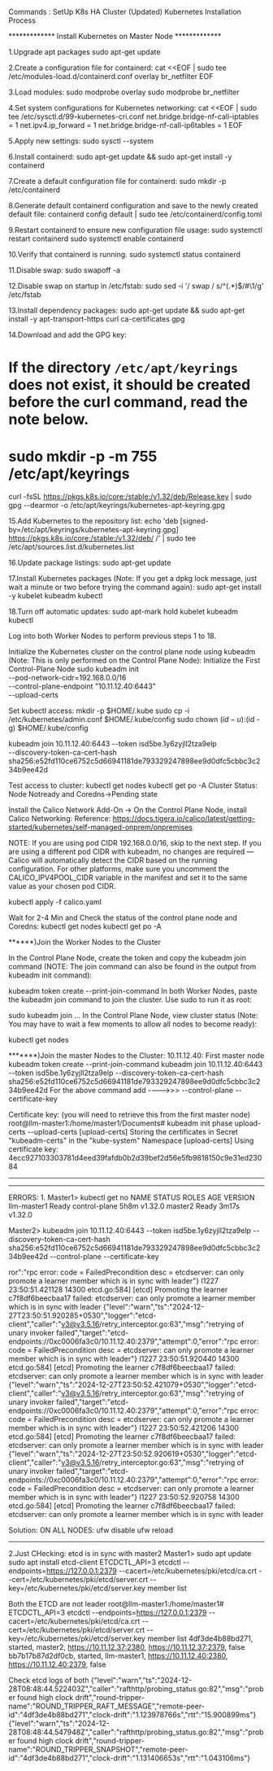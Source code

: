 Commands : SetUp K8s HA Cluster (Updated)
Kubernetes Installation Process


************* Install Kubernetes on Master Node *************

1.Upgrade apt packages
sudo apt-get update

2.Create a configuration file for containerd:
cat <<EOF | sudo tee /etc/modules-load.d/containerd.conf
overlay
br_netfilter
EOF

3.Load modules:
sudo modprobe overlay
sudo modprobe br_netfilter


4.Set system configurations for Kubernetes networking:
cat <<EOF | sudo tee /etc/sysctl.d/99-kubernetes-cri.conf
net.bridge.bridge-nf-call-iptables = 1
net.ipv4.ip_forward = 1
net.bridge.bridge-nf-call-ip6tables = 1
EOF


5.Apply new settings:
sudo sysctl --system

6.Install containerd:
sudo apt-get update && sudo apt-get install -y containerd


7.Create a default configuration file for containerd:
sudo mkdir -p /etc/containerd


8.Generate default containerd configuration and save to the newly created default file:
containerd config default | sudo tee /etc/containerd/config.toml


9.Restart containerd to ensure new configuration file usage:
sudo systemctl restart containerd
sudo systemctl enable containerd


10.Verify that containerd is running.
sudo systemctl status containerd


11.Disable swap:
sudo swapoff -a


12.Disable swap on startup in /etc/fstab:
sudo sed -i '/ swap / s/^\(.*\)$/#\1/g' /etc/fstab


13.Install dependency packages:
  sudo apt-get update && sudo apt-get install -y apt-transport-https curl ca-certificates gpg

14.Download and add the GPG key:
# If the directory `/etc/apt/keyrings` does not exist, it should be created before the curl command, read the note below.
# sudo mkdir -p -m 755 /etc/apt/keyrings
curl -fsSL https://pkgs.k8s.io/core:/stable:/v1.32/deb/Release.key | sudo gpg --dearmor -o /etc/apt/keyrings/kubernetes-apt-keyring.gpg


15.Add Kubernetes to the repository list:
echo 'deb [signed-by=/etc/apt/keyrings/kubernetes-apt-keyring.gpg] https://pkgs.k8s.io/core:/stable:/v1.32/deb/ /' | sudo tee /etc/apt/sources.list.d/kubernetes.list


16.Update package listings:
sudo apt-get update


17.Install Kubernetes packages (Note: If you get a dpkg lock message, just wait a minute or two before trying the command again):
sudo apt-get install -y kubelet kubeadm kubectl

18.Turn off automatic updates:
sudo apt-mark hold kubelet kubeadm kubectl


Log into both Worker Nodes to perform previous steps 1 to 18.

Initialize the Kubernetes cluster on the control plane node using kubeadm (Note: This is only performed on the Control Plane Node):
Initialize the First Control-Plane Node
sudo kubeadm init \
  --pod-network-cidr=192.168.0.0/16 \
  --control-plane-endpoint "10.11.12.40:6443" \
  --upload-certs 

Set kubectl access:
  mkdir -p $HOME/.kube
  sudo cp -i /etc/kubernetes/admin.conf $HOME/.kube/config
  sudo chown $(id -u):$(id -g) $HOME/.kube/config

kubeadm join 10.11.12.40:6443 --token isd5be.1y6zyjll2tza9elp \
	--discovery-token-ca-cert-hash sha256:e52fd110ce6752c5d66941181de793329247898ee9d0dfc5cbbc3c234b9ee42d 


Test access to cluster:
kubectl get nodes
kubectl get po -A 
Cluster Status: Node Notready and Coredns->Pending state

Install the Calico Network Add-On -> On the Control Plane Node, install Calico Networking:
Reference: https://docs.tigera.io/calico/latest/getting-started/kubernetes/self-managed-onprem/onpremises

NOTE: If you are using pod CIDR 192.168.0.0/16, skip to the next step. If you are using a different pod CIDR with kubeadm, no changes are required — Calico will automatically detect the CIDR based on the running configuration. For other platforms, make sure you uncomment the CALICO_IPV4POOL_CIDR variable in the manifest and set it to the same value as your chosen pod CIDR.

kubectl apply -f calico.yaml


Wait for 2-4 Min and Check the status of the control plane node and Coredns:
kubectl get nodes
kubectl get po -A

******)Join the Worker Nodes to the Cluster

In the Control Plane Node, create the token and copy the kubeadm join command (NOTE: The join command can also be found in the output from kubeadm init command):

kubeadm token create --print-join-command
In both Worker Nodes, paste the kubeadm join command to join the cluster. Use sudo to run it as root:

sudo kubeadm join ...
In the Control Plane Node, view cluster status (Note: You may have to wait a few moments to allow all nodes to become ready):

kubectl get nodes


*******)Join the master Nodes to the Cluster: 10.11.12.40: First master node
kubeadm token create --print-join-command
	kubeadm join 10.11.12.40:6443 --token isd5be.1y6zyjll2tza9elp --discovery-token-ca-cert-hash sha256:e52fd110ce6752c5d66941181de793329247898ee9d0dfc5cbbc3c234b9ee42d 
For the above command add ---->>> --control-plane --certificate-key <certificate-key>

Certificate key: <certificate-key> (you will need to retrieve this from the first master node)
root@llm-master1:/home/master1/Documents# kubeadm init phase upload-certs --upload-certs
[upload-certs] Storing the certificates in Secret "kubeadm-certs" in the "kube-system" Namespace
[upload-certs] Using certificate key:
4ecc927103303781d4eed39fafdb0b2d39bef2d56e5fb9818150c9e31ed23084

______________________________________________________________________________________________________________________________________________________________________________________________________
************************************************************************************************************************************************************************************
ERRORS:
1.
Master1>
kubectl get no
NAME          STATUS   ROLES           AGE     VERSION
llm-master1   Ready    control-plane   5h8m    v1.32.0
master2       Ready    <none>          3m17s   v1.32.0

Master2> kubeadm join 10.11.12.40:6443 --token isd5be.1y6zyjll2tza9elp --discovery-token-ca-cert-hash sha256:e52fd110ce6752c5d66941181de793329247898ee9d0dfc5cbbc3c234b9ee42d --control-plane --certificate-key <certificate-key>

ror":"rpc error: code = FailedPrecondition desc = etcdserver: can only promote a learner member which is in sync with leader"}
I1227 23:50:51.421128   14300 etcd.go:584] [etcd] Promoting the learner c7f8df6beecbaa17 failed: etcdserver: can only promote a learner member which is in sync with leader
{"level":"warn","ts":"2024-12-27T23:50:51.920285+0530","logger":"etcd-client","caller":"v3@v3.5.16/retry_interceptor.go:63","msg":"retrying of unary invoker failed","target":"etcd-endpoints://0xc0006fa3c0/10.11.12.40:2379","attempt":0,"error":"rpc error: code = FailedPrecondition desc = etcdserver: can only promote a learner member which is in sync with leader"}
I1227 23:50:51.920440   14300 etcd.go:584] [etcd] Promoting the learner c7f8df6beecbaa17 failed: etcdserver: can only promote a learner member which is in sync with leader
{"level":"warn","ts":"2024-12-27T23:50:52.421079+0530","logger":"etcd-client","caller":"v3@v3.5.16/retry_interceptor.go:63","msg":"retrying of unary invoker failed","target":"etcd-endpoints://0xc0006fa3c0/10.11.12.40:2379","attempt":0,"error":"rpc error: code = FailedPrecondition desc = etcdserver: can only promote a learner member which is in sync with leader"}
I1227 23:50:52.421206   14300 etcd.go:584] [etcd] Promoting the learner c7f8df6beecbaa17 failed: etcdserver: can only promote a learner member which is in sync with leader
{"level":"warn","ts":"2024-12-27T23:50:52.920619+0530","logger":"etcd-client","caller":"v3@v3.5.16/retry_interceptor.go:63","msg":"retrying of unary invoker failed","target":"etcd-endpoints://0xc0006fa3c0/10.11.12.40:2379","attempt":0,"error":"rpc error: code = FailedPrecondition desc = etcdserver: can only promote a learner member which is in sync with leader"}
I1227 23:50:52.920758   14300 etcd.go:584] [etcd] Promoting the learner c7f8df6beecbaa17 failed: etcdserver: can only promote a learner member which is in sync with leader



Solution:
ON ALL NODES: 
ufw disable
ufw reload 

**************************************************************************************************
2.Just CHecking: etcd is in sync with master2
Master1>
sudo apt update
sudo apt install etcd-client
ETCDCTL_API=3 etcdctl --endpoints=https://127.0.0.1:2379   --cacert=/etc/kubernetes/pki/etcd/ca.crt   --cert=/etc/kubernetes/pki/etcd/server.crt   --key=/etc/kubernetes/pki/etcd/server.key   member list

Both the ETCD are not leader
root@llm-master1:/home/master1# ETCDCTL_API=3 etcdctl --endpoints=https://127.0.0.1:2379   --cacert=/etc/kubernetes/pki/etcd/ca.crt   --cert=/etc/kubernetes/pki/etcd/server.crt   --key=/etc/kubernetes/pki/etcd/server.key   member list
4df3de4b88bd271, started, master2, https://10.11.12.37:2380, https://10.11.12.37:2379, false
bb7b17b87d2df0cb, started, llm-master1, https://10.11.12.40:2380, https://10.11.12.40:2379, false

Check etcd logs of both
{"level":"warn","ts":"2024-12-28T08:48:44.522403Z","caller":"rafthttp/probing_status.go:82","msg":"prober found high clock drift","round-tripper-name":"ROUND_TRIPPER_RAFT_MESSAGE","remote-peer-id":"4df3de4b88bd271","clock-drift":"1.123978766s","rtt":"15.900899ms"}
{"level":"warn","ts":"2024-12-28T08:48:44.547948Z","caller":"rafthttp/probing_status.go:82","msg":"prober found high clock drift","round-tripper-name":"ROUND_TRIPPER_SNAPSHOT","remote-peer-id":"4df3de4b88bd271","clock-drift":"1.131406653s","rtt":"1.043106ms"}


